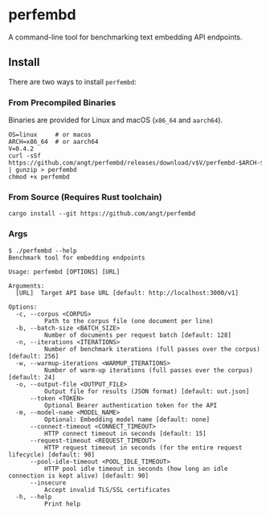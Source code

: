 # perfembd

A command-line tool for benchmarking text embedding API endpoints.

## Install

There are two ways to install `perfembd`:

### From Precompiled Binaries

Binaries are provided for Linux and macOS (`x86_64` and `aarch64`).

    OS=linux     # or macos
    ARCH=x86_64  # or aarch64
    V=0.4.2
    curl -sSf https://github.com/angt/perfembd/releases/download/v$V/perfembd-$ARCH-$OS.gz | gunzip > perfembd
    chmod +x perfembd

### From Source (Requires Rust toolchain)

    cargo install --git https://github.com/angt/perfembd

### Args

    $ ./perfembd --help
    Benchmark tool for embedding endpoints

    Usage: perfembd [OPTIONS] [URL]

    Arguments:
      [URL]  Target API base URL [default: http://localhost:3000/v1]

    Options:
      -c, --corpus <CORPUS>
              Path to the corpus file (one document per line)
      -b, --batch-size <BATCH_SIZE>
              Number of documents per request batch [default: 128]
      -n, --iterations <ITERATIONS>
              Number of benchmark iterations (full passes over the corpus) [default: 256]
      -w, --warmup-iterations <WARMUP_ITERATIONS>
              Number of warm-up iterations (full passes over the corpus) [default: 24]
      -o, --output-file <OUTPUT_FILE>
              Output file for results (JSON format) [default: out.json]
          --token <TOKEN>
              Optional Bearer authentication token for the API
      -m, --model-name <MODEL_NAME>
              Optional: Embedding model name [default: none]
          --connect-timeout <CONNECT_TIMEOUT>
              HTTP connect timeout in seconds [default: 15]
          --request-timeout <REQUEST_TIMEOUT>
              HTTP request timeout in seconds (for the entire request lifecycle) [default: 90]
          --pool-idle-timeout <POOL_IDLE_TIMEOUT>
              HTTP pool idle timeout in seconds (how long an idle connection is kept alive) [default: 90]
          --insecure
              Accept invalid TLS/SSL certificates
      -h, --help
              Print help

